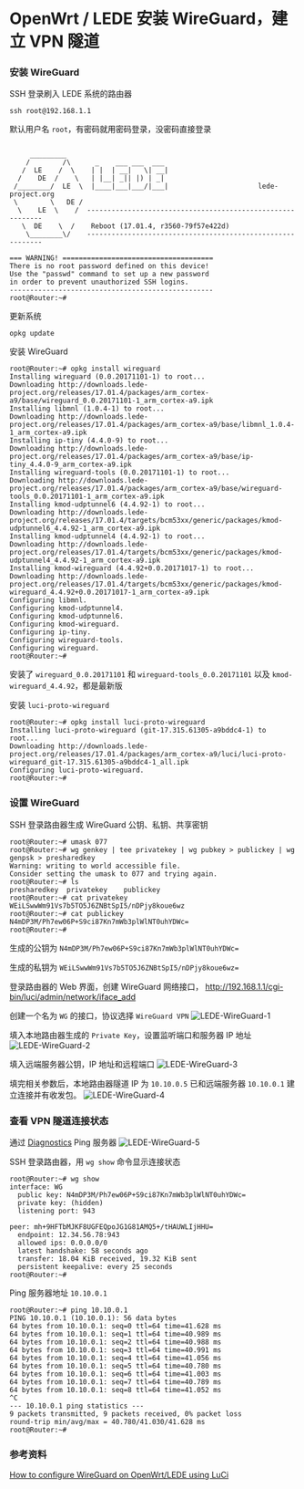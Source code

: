 # OpenWrt / LEDE 安装 WireGuard，建立 VPN 隧道

### 安装 WireGuard

SSH 登录刷入 LEDE 系统的路由器

```
ssh root@192.168.1.1
```
默认用户名 ```root```，有密码就用密码登录，没密码直接登录

```BusyBox v1.25.1 () built-in shell (ash)

     _________
    /        /\      _    ___ ___  ___
   /  LE    /  \    | |  | __|   \| __|
  /    DE  /    \   | |__| _|| |) | _|
 /________/  LE  \  |____|___|___/|___|                      lede-project.org
 \        \   DE /
  \    LE  \    /  -----------------------------------------------------------
   \  DE    \  /    Reboot (17.01.4, r3560-79f57e422d)
    \________\/    -----------------------------------------------------------

=== WARNING! =====================================
There is no root password defined on this device!
Use the "passwd" command to set up a new password
in order to prevent unauthorized SSH logins.
--------------------------------------------------
root@Router:~# 
```
更新系统

```
opkg update
```
安装 WireGuard

```
root@Router:~# opkg install wireguard
Installing wireguard (0.0.20171101-1) to root...
Downloading http://downloads.lede-project.org/releases/17.01.4/packages/arm_cortex-a9/base/wireguard_0.0.20171101-1_arm_cortex-a9.ipk
Installing libmnl (1.0.4-1) to root...
Downloading http://downloads.lede-project.org/releases/17.01.4/packages/arm_cortex-a9/base/libmnl_1.0.4-1_arm_cortex-a9.ipk
Installing ip-tiny (4.4.0-9) to root...
Downloading http://downloads.lede-project.org/releases/17.01.4/packages/arm_cortex-a9/base/ip-tiny_4.4.0-9_arm_cortex-a9.ipk
Installing wireguard-tools (0.0.20171101-1) to root...
Downloading http://downloads.lede-project.org/releases/17.01.4/packages/arm_cortex-a9/base/wireguard-tools_0.0.20171101-1_arm_cortex-a9.ipk
Installing kmod-udptunnel6 (4.4.92-1) to root...
Downloading http://downloads.lede-project.org/releases/17.01.4/targets/bcm53xx/generic/packages/kmod-udptunnel6_4.4.92-1_arm_cortex-a9.ipk
Installing kmod-udptunnel4 (4.4.92-1) to root...
Downloading http://downloads.lede-project.org/releases/17.01.4/targets/bcm53xx/generic/packages/kmod-udptunnel4_4.4.92-1_arm_cortex-a9.ipk
Installing kmod-wireguard (4.4.92+0.0.20171017-1) to root...
Downloading http://downloads.lede-project.org/releases/17.01.4/targets/bcm53xx/generic/packages/kmod-wireguard_4.4.92+0.0.20171017-1_arm_cortex-a9.ipk
Configuring libmnl.
Configuring kmod-udptunnel4.
Configuring kmod-udptunnel6.
Configuring kmod-wireguard.
Configuring ip-tiny.
Configuring wireguard-tools.
Configuring wireguard.
root@Router:~# 
```
安装了 ```wireguard_0.0.20171101``` 和 ```wireguard-tools_0.0.20171101``` 以及 ```kmod-wireguard_4.4.92```，都是最新版

安装 ```luci-proto-wireguard```

```
root@Router:~# opkg install luci-proto-wireguard
Installing luci-proto-wireguard (git-17.315.61305-a9bddc4-1) to root...
Downloading http://downloads.lede-project.org/releases/17.01.4/packages/arm_cortex-a9/luci/luci-proto-wireguard_git-17.315.61305-a9bddc4-1_all.ipk
Configuring luci-proto-wireguard.
root@Router:~# 
```

### 设置 WireGuard

SSH 登录路由器生成 WireGuard 公钥、私钥、共享密钥

```
root@Router:~# umask 077
root@Router:~# wg genkey | tee privatekey | wg pubkey > publickey | wg genpsk > presharedkey
Warning: writing to world accessible file.
Consider setting the umask to 077 and trying again.
root@Router:~# ls
presharedkey  privatekey    publickey
root@Router:~# cat privatekey
WEiLSwwWm91Vs7b5TO5J6ZNBtSpI5/nDPjy8koue6wz
root@Router:~# cat publickey
N4mDP3M/Ph7ew06P+S9ci87Kn7mWb3plWlNT0uhYDWc=
root@Router:~# 
```
生成的公钥为 ```N4mDP3M/Ph7ew06P+S9ci87Kn7mWb3plWlNT0uhYDWc=```

生成的私钥为 ```WEiLSwwWm91Vs7b5TO5J6ZNBtSpI5/nDPjy8koue6wz=```

登录路由器的 Web 界面，创建 WireGuard 网络接口， http://192.168.1.1/cgi-bin/luci/admin/network/iface_add

创建一个名为 ```WG``` 的接口，协议选择 ```WireGuard VPN```
![LEDE-WireGuard-1](img/1.png)

填入本地路由器生成的 ```Private Key```，设置监听端口和服务器 IP 地址
![LEDE-WireGuard-2](img/2.png)

填入远端服务器公钥，IP 地址和远程端口
![LEDE-WireGuard-3](img/3.png)

填完相关参数后，本地路由器隧道 IP 为 ```10.10.0.5``` 已和远端服务器 ```10.10.0.1``` 建立连接并有收发包。
![LEDE-WireGuard-4](img/4.png)

### 查看 VPN 隧道连接状态

通过 [Diagnostics](http://192.168.1.1/cgi-bin/luci/admin/network/diagnostics) Ping 服务器
![LEDE-WireGuard-5](img/5.png)

SSH 登录路由器，用 ```wg show``` 命令显示连接状态

```
root@Router:~# wg show
interface: WG
  public key: N4mDP3M/Ph7ew06P+S9ci87Kn7mWb3plWlNT0uhYDWc=
  private key: (hidden)
  listening port: 943

peer: mh+9HFTbMJKF8UGFEQpoJG1G81AMQ5+/tHAUWLIjHHU=
  endpoint: 12.34.56.78:943
  allowed ips: 0.0.0.0/0
  latest handshake: 58 seconds ago
  transfer: 18.04 KiB received, 19.32 KiB sent
  persistent keepalive: every 25 seconds
root@Router:~# 
```

Ping 服务器地址 ```10.10.0.1```
```
root@Router:~# ping 10.10.0.1
PING 10.10.0.1 (10.10.0.1): 56 data bytes
64 bytes from 10.10.0.1: seq=0 ttl=64 time=41.628 ms
64 bytes from 10.10.0.1: seq=1 ttl=64 time=40.989 ms
64 bytes from 10.10.0.1: seq=2 ttl=64 time=40.988 ms
64 bytes from 10.10.0.1: seq=3 ttl=64 time=40.991 ms
64 bytes from 10.10.0.1: seq=4 ttl=64 time=41.056 ms
64 bytes from 10.10.0.1: seq=5 ttl=64 time=40.780 ms
64 bytes from 10.10.0.1: seq=6 ttl=64 time=41.003 ms
64 bytes from 10.10.0.1: seq=7 ttl=64 time=40.789 ms
64 bytes from 10.10.0.1: seq=8 ttl=64 time=41.052 ms
^C
--- 10.10.0.1 ping statistics ---
9 packets transmitted, 9 packets received, 0% packet loss
round-trip min/avg/max = 40.780/41.030/41.628 ms
root@Router:~#
```
### 参考资料

[How to configure WireGuard on OpenWrt/LEDE using LuCi](https://danrl.com/blog/2017/luci-proto-wireguard/)
